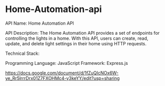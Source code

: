 # Home-Automation-api

API Name: Home Automation API

API Description: The Home Automation API provides a set of endpoints for controlling the lights in a home. With this API, users can create, read, update, and delete light settings in their home using HTTP requests.

Technical Stack:

Programming Language: JavaScript
Framework: Express.js

https://docs.google.com/document/d/1fZuQIcNOx6W-ye_Rr5lrrrDrx01Z7FXOHMc4-y3keYY/edit?usp=sharing
